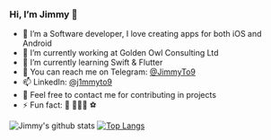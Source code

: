 
<!--
**PingAK9/PingAK9** is a ✨ _special_ ✨ repository because its `README.md` (this file) appears on your GitHub profile.
Here are some ideas to get you started:
-->

### Hi, I’m Jimmy 👋
- 📱 I’m a Software developer, I love creating apps for both iOS and Android
- 🔭 I’m currently working at Golden Owl Consulting Ltd
- 🌱 I’m currently learning Swift & Flutter
- 💬 You can reach me on Telegram: [@JimmyTo9](https://t.me/j1mmyto9)
- 📫 LinkedIn: [@j1mmyto9](https://www.linkedin.com/in/j1mmyto9)
- 🧩 Feel free to contact me for contributing in projects
- ⚡ Fun fact: 🙈 🧑🏻‍💻 ⚽️

![Jimmy's github stats](https://github-readme-stats.vercel.app/api?username=j1mmyto9&show_icons=true&theme=buefy&show_icons=true&count_private=true) [![Top Langs](https://github-readme-stats.vercel.app/api/top-langs/?username=j1mmyto9&layout=compact)](https://github.com/anuraghazra/github-readme-stats)
